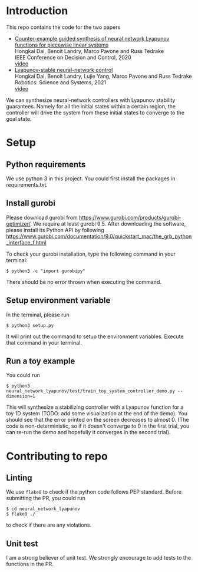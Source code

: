# Introduction
This repo contains the code for the two papers
   - [Counter-example guided synthesis of neural network Lyapunov functions for piecewise linear systems](http://groups.csail.mit.edu/robotics-center/public_papers/Dai20.pdf) <br>
       Hongkai Dai, Benoit Landry, Marco Pavone and Russ Tedrake <br>
       IEEE Conference on Decision and Control, 2020 <br>
       [video](https://www.youtube.com/watch?v=A8Bpqb27DEE)
   - [Lyapunov-stable neural-network control](http://groups.csail.mit.edu/robotics-center/public_papers/Dai21.pdf) <br>
       Hongkai Dai, Benoit Landry, Lujie Yang, Marco Pavone and Russ Tedrake <br>
       Robotics: Science and Systems, 2021 <br>
       [video](https://www.youtube.com/watch?v=vCBdd-VuTwc)

We can synthesize neural-network controllers with Lyapunov stability guarantees. Namely for all the initial states within a certain region, the controller will drive the system from these initial states to converge to the goal state.

# Setup

## Python requirements
We use python 3 in this project. You could first install the packages in requirements.txt.

## Install gurobi
Please download gurobi from https://www.gurobi.com/products/gurobi-optimizer/. We require at least gurobi 9.5. After downloading the software, please install its Python API by following https://www.gurobi.com/documentation/9.0/quickstart_mac/the_grb_python_interface_f.html

To check your gurobi installation, type the following command in your terminal:
```
$ python3 -c "import gurobipy"
```
There should be no error thrown when executing the command.

## Setup environment variable
In the terminal, please run
```
$ python3 setup.py
```
It will print out the command to setup the environment variables. Execute that command in your terminal.

## Run a toy example
You could run
```
$ python3 neural_network_lyapunov/test/train_toy_system_controller_demo.py --dimension=1
```
This will synthesize a stabilizing controller with a Lyapunov function for a toy 1D system (TODO: add some visualization at the end of the demo). You should see that the error printed on the screen decreases to almost 0. (The code is non-deterministic, so if it doesn't converge to 0 in the first trial, you can re-run the demo and hopefully it converges in the second trial).

# Contributing to repo
## Linting
We use `flake8` to check if the python code follows PEP standard. Before submitting the PR, you could run
```
$ cd neural_network_lyapunov
$ flake8 ./
```
to check if there are any violations.

## Unit test
I am a strong believer of unit test. We strongly encourage to add tests to the functions in the PR.

